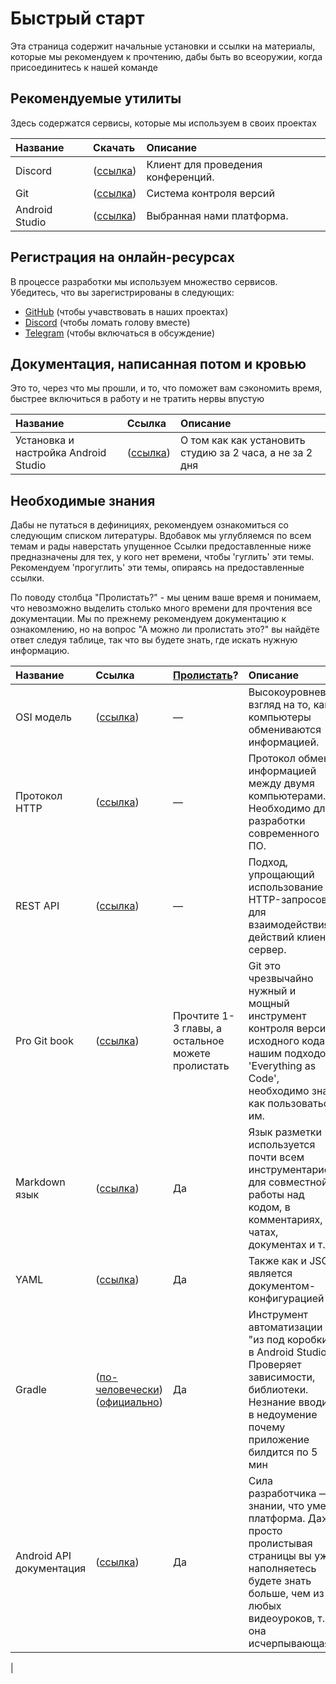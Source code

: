 # Быстрый старт

Эта страница содержит начальные установки и ссылки на материалы, которые мы
рекомендуем к прочтению, дабы быть во всеоружии, когда присоединитесь к нашей
команде

## Рекомендуемые утилиты

Здесь содержатся сервисы, которые мы используем в своих проектах

| Название                                                                                             | Скачать                                                                                                                | Описание                                                                                                                                                                                                                                                                                                                                                             |
|:-----------------------------------------------------------------------------------------------------|:-----------------------------------------------------------------------------------------------------------------------|:---------------------------------------------------------------------------------------------------------------------------------------------------------------------------------------------------------------------------------------------------------------------------------------------------------------------------------------------------------------------|
| Discord                                                                                              | ([ссылка](https://discord.com/))                                                                                       | Клиент для проведения конференций.                                                                                                                                                                                                                                                                                                                                   |
| Git                                                                                                  | ([ссылка](https://git-scm.com/))                                                                                       | Система контроля версий                                                                                                                                                                                                                                      |
| Android Studio                                                                                       | ([ссылка](https://developer.android.com/studio))                                                                       | Выбранная нами платформа.                                                                                                                                                                                                                                                                                                                                            |

## Регистрация на онлайн-ресурсах

В процессе разработки мы используем множество сервисов. Убедитесь, что вы зарегистрированы в следующих:

-   [GitHub](https://github.com) (чтобы учавствовать в наших проектах)
-   [Discord](https://discord.com) (чтобы ломать голову вместе)
-   [Telegram](https://telegram.org) (чтобы включаться в обсуждение)

## Документация, написанная потом и кровью

Это то, через что мы прошли, и то, что поможет вам сэкономить время, быстрее включиться в работу и не тратить нервы впустую

| Название           | Ссылка                                                                                   | Описание                                                                                                                                                    |
|:-------------------|:-----------------------------------------------------------------------------------------------------------|:------------------------------------------------------------------------------------------------------------------------------------------------------------|
| Установка и настройка Android Studio         | ([ссылка](./AndroidStudioSetup.md))                                   | О том как как установить студию за 2 часа, а не за 2 дня                                                                                      |

## Необходимые знания

Дабы не путаться в дефинициях, рекомендуем ознакомиться со следующим списком литературы. Вдобавок мы углубляемся по всем темам и рады наверстать упущенное
Ссылки предоставленные ниже предназначены для тех, у кого нет времени, чтобы 'гуглить' эти темы. 
Рекомендуем 'прогуглить' эти темы, опираясь на предоставленные ссылки.

По поводу столбца "Пролистать?" - мы ценим ваше время и понимаем, что невозможно выделить столько много времени для прочтения все документации.
Мы по прежнему рекомендуем документацию к ознакомлению, но на вопрос "А можно ли пролистать это?" вы найдёте ответ следуя таблице, так что вы будете знать, где искать нужную информацию.

| Название           | Ссылка                                                                                   | [Пролистать](https://ru.wiktionary.org/wiki/%D0%BF%D1%80%D0%BE%D0%BB%D0%B8%D1%81%D1%82%D0%B0%D1%82%D1%8C)? | Описание                                                                                                                                                    |
|:-------------------|:-----------------------------------------------------------------------------------------|:-----------------------------------------------------------------------------------------------------------|:------------------------------------------------------------------------------------------------------------------------------------------------------------|
| OSI модель         | ([ссылка](http://infocisco.ru/network_model_osi.html))                                   | —                                                                                                          | Высокоуровневый взгляд на то, как компьютеры обмениваются информацией.                                                                                      |
| Протокол HTTP      | ([ссылка](https://developer.mozilla.org/ru/docs/Web/HTTP/Overview))                      | —                                                                                                          | Протокол обмена информацией между двумя компьютерами. Необходимо для разработки современного ПО.                                                            |
| REST API           | ([ссылка](https://ru.wikipedia.org/wiki/REST))                                           | —                                                                                                          | Подход, упрощающий использование HTTP-запросов для взаимодействия и действий клиент-сервер.                                                                 |
| Pro Git book       | ([ссылка](https://git-scm.com/book/ru/))                                                 | Прочтите 1-3 главы, а остальное можете пролистать                                                          | Git это чрезвычайно нужный и мощный инструмент контроля версий исходного кода. С нашим подходом 'Everything as Code', необходимо знать как пользоваться им. |
| Markdown язык      | ([ссылка](https://guides.github.com/features/mastering-markdown/))                       | Да                                                                                                         | Язык разметки используется почти всем инструментарием для совместной работы над кодом, в комментариях, чатах, документах и т.д.                             |
| YAML               | ([ссылка](https://docs.ansible.com/ansible/latest/reference_appendices/YAMLSyntax.html)) | Да                                                                                                         | Также как и JSON является документом-конфигурацией                                                                                                          |
| Gradle              | ([по-человечески](https://javarush.ru/groups/posts/2126-kratkoe-znakomstvo-s-gradle)) ([официально](https://docs.gradle.org/current/userguide/what_is_gradle.html)) | Да                                                                                                         | Инструмент автоматизации "из под коробки" в Android Studio. Проверяет зависимости, библиотеки. Незнание вводит в недоумение почему приложение билдится по 5 мин                                                                                                          |
| Android API документация         | ([ссылка](https://developer.android.com/reference/packages))  | Да                                                                                                         | Сила разработчика — в знании, что умеет платформа. Даже просто пролистывая страницы вы уже наполняетесь будете знать больше, чем из любых видеоуроков, т.к. она исчерпывающая
|
